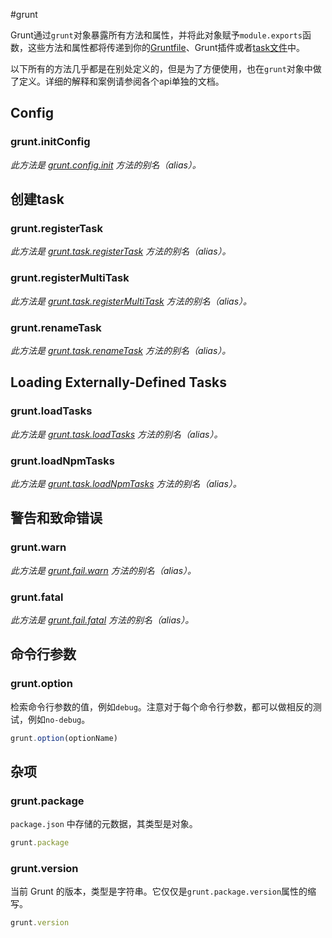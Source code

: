 #grunt

Grunt通过`grunt`对象暴露所有方法和属性，并将此对象赋予`module.exports`函数，这些方法和属性都将传递到你的[Gruntfile](getting-started)、Grunt插件或者[task文件](creating-tasks)中。

以下所有的方法几乎都是在别处定义的，但是为了方便使用，也在`grunt`对象中做了定义。详细的解释和案例请参阅各个api单独的文档。

## Config

### grunt.initConfig
_此方法是 [grunt.config.init](grunt.config#grunt.config.init) 方法的别名（alias）。_


## 创建task

### grunt.registerTask
_此方法是 [grunt.task.registerTask](grunt.task#grunt.task.registerTask) 方法的别名（alias）。_

### grunt.registerMultiTask
_此方法是 [grunt.task.registerMultiTask](grunt.task#grunt.task.registerMultiTask) 方法的别名（alias）。_

### grunt.renameTask
_此方法是 [grunt.task.renameTask](grunt.task#grunt.task.renameTask) 方法的别名（alias）。_

## Loading Externally-Defined Tasks

### grunt.loadTasks
_此方法是 [grunt.task.loadTasks](grunt.task#grunt.task.loadTasks) 方法的别名（alias）。_

### grunt.loadNpmTasks
_此方法是 [grunt.task.loadNpmTasks](grunt.task#grunt.task.loadNpmTasks) 方法的别名（alias）。_


## 警告和致命错误

### grunt.warn
_此方法是 [grunt.fail.warn](grunt.fail#grunt.fail.warn) 方法的别名（alias）。_

### grunt.fatal
_此方法是 [grunt.fail.fatal](grunt.fail#grunt.fail.fatal) 方法的别名（alias）。_


## 命令行参数

### grunt.option
检索命令行参数的值，例如`debug`。注意对于每个命令行参数，都可以做相反的测试，例如`no-debug`。

```js
grunt.option(optionName)
```

## 杂项

### grunt.package
`package.json` 中存储的元数据，其类型是对象。

```js
grunt.package
```

### grunt.version
当前 Grunt 的版本，类型是字符串。它仅仅是`grunt.package.version`属性的缩写。

```js
grunt.version
```

